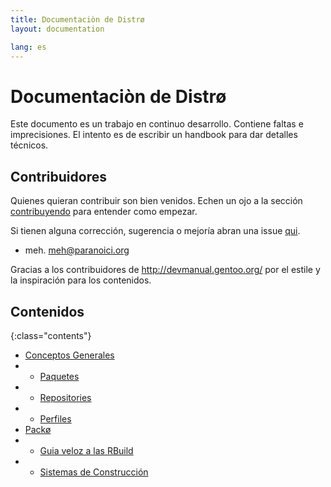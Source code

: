 ```yaml
---
title: Documentaciòn de Distrø
layout: documentation

lang: es
---
```


Documentaciòn de Distrø
========================
Este documento es un trabajo en continuo desarrollo. Contiene faltas e imprecisiones. El intento es de escribir un handbook para dar detalles técnicos.

Contribuidores
------------
Quienes quieran contribuir son bien venidos. Echen un ojo a la sección
[contribuyendo](/es/contributing.html#documentation) para entender como empezar.

Si tienen alguna corrección, sugerencia o mejoría abran una issue
[qui](https://github.com/distro/distro.github.com/issues).

* meh. <meh@paranoici.org>

Gracias a los contribuidores de http://devmanual.gentoo.org/ por el estile y la inspiración para los contenidos.

Contenidos
--------

{:class="contents"}
* [Conceptos Generales](/es/docs/general-concepts/index.html)
* + [Paquetes](/es/docs/general-concepts/packages.html)
* + [Repositories](/es/docs/general-concepts/repositories.html)
* + [Perfiles](/es/docs/general-concepts/profiles.html)
* [Packø](/es/docs/packo/index.html)
* + [Guia veloz a las RBuild](/es/docs/packo/quickstart.html)
* + [Sistemas de Construcción](/es/docs/packo/building-systems.html)
